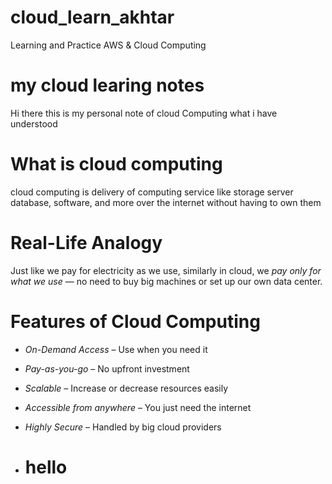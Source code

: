 # cloud_learn_akhtar
Learning and Practice AWS &amp; Cloud Computing

# my cloud learing notes
Hi there 
this is my personal note of cloud Computing what i have understood

# What is cloud computing
cloud computing is delivery of computing service like storage server database, software, and more over the internet without having to own them 

# Real-Life Analogy
Just like we pay for electricity as we use, similarly in cloud, we *pay only for what we use* — no need to buy big machines or set up our own data center.

 # Features of Cloud Computing
- *On-Demand Access* – Use when you need it
- *Pay-as-you-go* – No upfront investment
- *Scalable* – Increase or decrease resources easily
- *Accessible from anywhere* – You just need the internet
- *Highly Secure* – Handled by big cloud providers

- # hello


